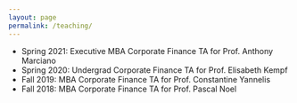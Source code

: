 ```yaml
---
layout: page
permalink: /teaching/
---
```


- Spring 2021: Executive MBA Corporate Finance TA for Prof. Anthony Marciano
- Spring 2020: Undergrad Corporate Finance TA for Prof. Elisabeth Kempf
- Fall 2019: MBA Corporate Finance TA for Prof. Constantine Yannelis
- Fall 2018: MBA Corporate Finance TA for Prof. Pascal Noel
